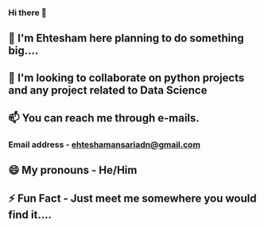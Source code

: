 ### Hi there 👋

## 🔭 I'm Ehtesham here planning to do something big....
## 👯 I'm looking to collaborate on python projects and any project related to Data Science
## 📫 You can reach me through e-mails. 
### Email address - ehteshamansariadn@gmail.com
## 😄 My pronouns - He/Him
## ⚡ Fun Fact - Just meet me somewhere you would find it....

<!--
**E-AMAZE/E-AMAZE** is a ✨ _special_ ✨ repository because its `README.md` (this file) appears on your GitHub profile.

Here are some ideas to get you started:

- 🔭 I’m currently working on ...
- 🌱 I’m currently learning ...
- 👯 I’m looking to collaborate on ...
- 🤔 I’m looking for help with ...
- 💬 Ask me about ...
- 📫 How to reach me: ...
- 😄 Pronouns: ...
- ⚡ Fun fact: ...
-->
